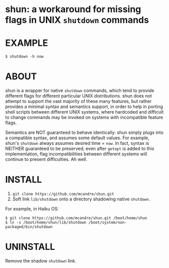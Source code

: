 # shun: a workaround for missing flags in UNIX `shutdown` commands

# EXAMPLE

```console
$ shutdown -h now
```

# ABOUT

shun is a wrapper for native `shutdown` commands, which tend to provide different flags for different particular UNIX distributions. shun does not attempt to support the vast majority of these many features, but rather provides a minimal syntax and semantics support, in order to help in porting shell scripts between different UNIX systems, where hardcoded and difficult to change commands may be invoked on systems with incompatible feature flags.

Semantics are NOT guaranteed to behave identically: shun simply plugs into a compatible syntax, and assumes some default values. For example, shun's `shutdown` always assumes desired time = `now`. In fact, syntax is NEITHER guaranteed to be preserved; even after `getopt` is added to this implementation, flag incompatibilities between different systems will continue to present difficulties. Ah well.

# INSTALL

1. `git clone https://github.com/mcandre/shun.git`
2. Soft link `lib/shutdown` onto a directory shadowing native `shutdown`.

For example, in Haiku OS:

```console
$ git clone https://github.com/mcandre/shun.git /boot/home/shun
$ ln -s /boot/home/shun/lib/shutdown /boot/system/non-packaged/bin/shutdown
```
# UNINSTALL

Remove the shadow `shutdown` link.
